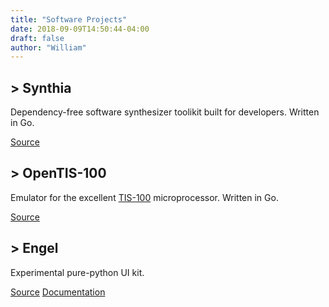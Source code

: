 ```yaml
---
title: "Software Projects"
date: 2018-09-09T14:50:44-04:00
draft: false
author: "William"
---
```



## > Synthia
Dependency-free software synthesizer toolikit built for developers. Written in Go.

[Source](https://github.com/dalloriam/synthia)

## > OpenTIS-100
Emulator for the excellent [TIS-100](http://www.zachtronics.com/tis-100/) microprocessor. Written in Go.

[Source](https://github.com/dalloriam/opentis100)


## > Engel
Experimental pure-python UI kit.

[Source](https://github.com/dalloriam/engel) [Documentation](https://engel.readthedocs.io/en/latest/index.html)
